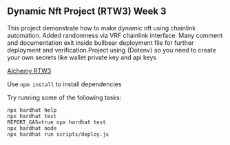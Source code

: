 ## Dynamic Nft Project (RTW3) Week 3

This project demonstrate how to make dynamic nft using chainlink automation. Added randomness via VRF chainlink interface.
Many comment and documentation exit inside bullbear deployment file for further deployment and verification.Project using {Dotenv} so you need to create your own secrets like wallet private key and api keys

[Alchemy RTW3](https://docs.alchemy.com/docs/5-connect-apis-to-your-smart-contracts-using-chainlink)

Use `npm install` to install dependencies

Try running some of the following tasks:

```shell
npx hardhat help
npx hardhat test
REPORT_GAS=true npx hardhat test
npx hardhat node
npx hardhat run scripts/deploy.js
```

